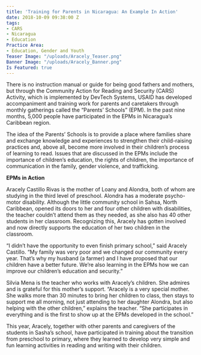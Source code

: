 ```yaml
---
title: 'Training for Parents in Nicaragua: An Example In Action'
date: 2018-10-09 09:38:00 Z
tags:
- CARS
- Nicaragua
- Education
Practice Area:
- Education, Gender and Youth
Teaser Image: "/uploads/Aracely_Teaser.png"
Banner Image: "/uploads/Aracely_Banner.png"
Is Featured: true
---
```


There is no instruction manual or guide for being good fathers and mothers, but through the Community Action for Reading and Security (CARS) Activity, which is implemented by DevTech Systems, USAID has developed accompaniment and training work for parents and caretakers through monthly gatherings called the “Parents’ Schools” (EPM).  In the past nine months, 5,000 people have participated in the EPMs in Nicaragua’s Caribbean region.

The idea of the Parents’ Schools is to provide a place where families share and exchange knowledge and experiences to strengthen their child-raising practices and, above all, become more involved in their children’s process of learning to read.  Issues that are discussed in the EPMs include the importance of children’s education, the rights of children, the importance of communication in the family, gender violence, and trafficking.

**EPMs in Action**

Aracely Castillo Rivas is the mother of Loany and Alondra, both of whom are studying in the third level of preschool.  Alondra has a moderate psycho-motor disability. Although the little community school in Sahsa, North Caribbean, opened its doors to her and four other children with disabilities, the teacher couldn’t attend them as they needed, as she also has 40 other students in her classroom. Recognizing this, Aracely has gotten involved and now directly supports the education of her two children in the classroom.

“I didn’t have the opportunity to even finish primary school,” said Aracely Castillo.  “My family was very poor and we changed our community every year.  That’s why my husband (a farmer) and I have proposed that our children have a better future.  We’re also learning in the EPMs how we can improve our children’s education and security.”

Silvia Mena is the teacher who works with Aracely’s children. She admires and is grateful for this mother’s support.  “Aracely is a very special mother. She walks more than 30 minutes to bring her children to class, then stays to support me all morning, not just attending to her daughter Alondra, but also helping with the other children,” explains the teacher.  “She participates in everything and is the first to show up at the EPMs developed in the school.”

This year, Aracely, together with other parents and caregivers of the students in Sasha’s school, have participated in training about the transition from preschool to primary, where they learned to develop very simple and fun learning activities in reading and writing with their children.
